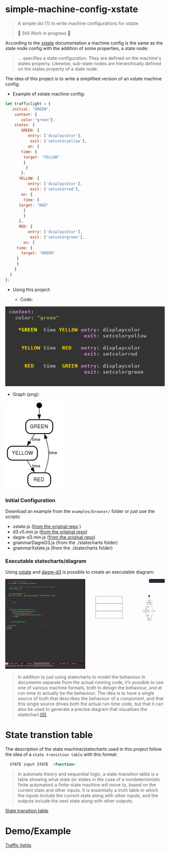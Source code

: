 # simple-machine-config-xstate
> A simple dsl (?) to write machine configurations for xstate

> 🚧 Still Work in progress 🚧 


According to the  [xstate](https://github.com/davidkpiano/xstate) documentation  a  machine config is the same as the state node config with the addition of some properties, a state node:

> ... specifies a state configuration. They are defined on the machine's states property. Likewise, sub-state nodes are hierarchically defined on the states property of a state node.

The idea of this project is to write a simplified version of an xstate machine config.



- Example of xstate machine config:


``` javascript
let trafficlight = {
   initial: "GREEN",
    context: {
       color:"green"},
    states: {
       GREEN: {
	      entry: ['displaycolor'],
	       exit: ['setcoloryellow'],
          on: {
	   time: {
	    target: "YELLOW"
	    }
         }
       },
      YELLOW: {
          entry: ['displaycolor'],
	       exit: ['setcolorred'],
       on: {
        time: {
	  target: "RED"
	    }
        }
      },
      RED: {
          entry: ['displaycolor'],
	       exit: ['setcolorgreen'],
        on: {
	 time: {
	   target: "GREEN"
	 } 
	 }
    }
  }
};
```

- Using this project:


  - Code:

![diagram code](diagram_code.png)

  - Graph (png): 


![graph image](graph.png)



### Initial Configuration

 Download an example from the `examples/browser/` folder or just use the scripts:


- xstate.js        ([from the original repo](https://github.com/davidkpiano/xstate) )
- d3.v5.min.js     ([from the original repo](https://github.com/d3/d3/wiki))
- dagre-d3.min.js  ([from the original repo](https://github.com/dagrejs/dagre-d3/wiki))
- grammarDagreD3.js (from the ./statecharts folder)
- grammarXstate.js  (from the ./statecharts folder)



### Executable statecharts/diagram

  Using [xstate](https://github.com/davidkpiano/xstate) and [dagre-d3]( https://github.com/dagrejs/dagre-d3) is possible to create an executable diagram:


![executable-diagram](executable-diagram-on-browser-trafficlights.gif)


> In addition to just using statecharts to model the behaviour in documents separate from the actual running code, it’s possible to use one of various machine formats, both to design the behaviour, and at run-time to actually be the behaviour. The idea is to have a single source of truth that describes the behaviour of a component, and that this single source drives both the actual run-time code, but that it can also be used to generate a precise diagram that visualises the statechart.[[0]](https://statecharts.github.io/)


# State transtion table 

 The description of the state machine/statecharts used in this project follow the idea of a `state transition table` with  this format:
 
``` javascript
  STATE input STATE  <function> 
```

> In automata theory and sequential logic, a state-transition table is a table showing what state (or states in the case of a nondeterministic finite automaton) a finite-state machine will move to, based on the current state and other inputs. It is essentially a truth table in which the inputs include the current state along with other inputs, and the outputs include the next state along with other outputs. 


[State transition table](https://en.wikipedia.org/wiki/State-transition_table)


# Demo/Example

[Traffic lights](https://diegoperezm.github.io/simple-machine-config-xstate/examples/browser/trafficlights/trafficlightsPathTimerDom/index.html)
